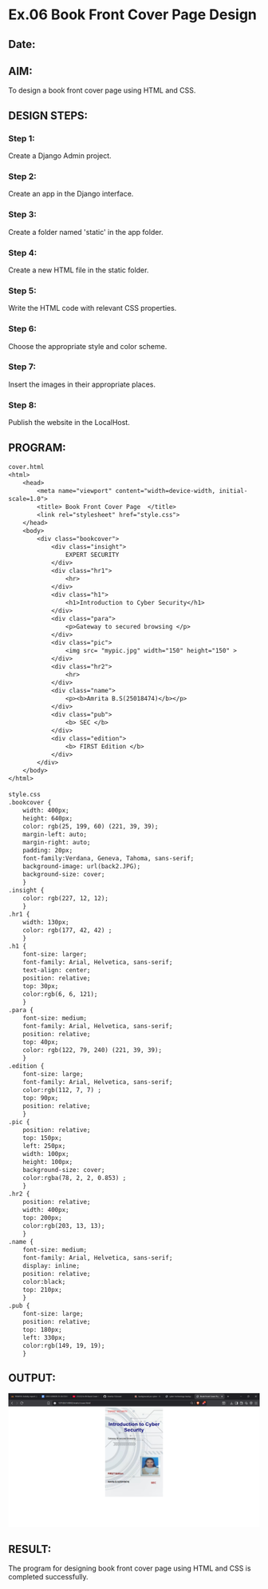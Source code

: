 # Ex.06 Book Front Cover Page Design
## Date:

## AIM:
To design a book front cover page using HTML and CSS.

## DESIGN STEPS:

### Step 1:
Create a Django Admin project.

### Step 2:
Create an app in the Django interface.

### Step 3:
Create a folder named 'static' in the app folder.

### Step 4:
Create a new HTML file in the static folder.

### Step 5:
Write the HTML code with relevant CSS properties.

### Step 6:
Choose the appropriate style and color scheme.

### Step 7:
Insert the images in their appropriate places.

### Step 8:
Publish the website in the LocalHost.

## PROGRAM:
```
cover.html
<html>
    <head>
        <meta name="viewport" content="width=device-width, initial-scale=1.0">
        <title> Book Front Cover Page  </title>
        <link rel="stylesheet" href="style.css">
    </head>
    <body>
        <div class="bookcover">
            <div class="insight">
                EXPERT SECURITY
            </div>
            <div class="hr1">
                <hr>
            </div>
            <div class="h1">
                <h1>Introduction to Cyber Security</h1>
            </div>
            <div class="para">
                <p>Gateway to secured browsing </p>
            </div>
            <div class="pic">
                <img src= "mypic.jpg" width="150" height="150" >
            </div>
            <div class="hr2">
                <hr>
            </div>
            <div class="name">
                <p><b>Amrita B.S(25018474)</b></p>
            </div>
            <div class="pub">
                <b> SEC </b>
            </div>
            <div class="edition">
                <b> FIRST Edition </b>
            </div>
        </div>
    </body>
</html>

style.css
.bookcover {
    width: 400px;
    height: 640px;
    color: rgb(25, 199, 60) (221, 39, 39);
    margin-left: auto;
    margin-right: auto;
    padding: 20px;
    font-family:Verdana, Geneva, Tahoma, sans-serif;
    background-image: url(back2.JPG);
    background-size: cover;
    }
.insight {
    color: rgb(227, 12, 12);
    }
.hr1 {
    width: 130px;
    color: rgb(177, 42, 42) ;
    }
.h1 {
    font-size: larger;
    font-family: Arial, Helvetica, sans-serif;
    text-align: center;
    position: relative;
    top: 30px;
    color:rgb(6, 6, 121);
    }
.para {
    font-size: medium;
    font-family: Arial, Helvetica, sans-serif;
    position: relative;
    top: 40px; 
    color: rgb(122, 79, 240) (221, 39, 39); 
    }
.edition {
    font-size: large;
    font-family: Arial, Helvetica, sans-serif;
    color:rgb(112, 7, 7) ;
    top: 90px;
    position: relative;
    }
.pic {
    position: relative;
    top: 150px;
    left: 250px;
    width: 100px;
    height: 100px;
    background-size: cover;
    color:rgba(78, 2, 2, 0.853) ;
    }
.hr2 {
    position: relative;
    width: 400px;
    top: 200px;
    color:rgb(203, 13, 13);
    }
.name {
    font-size: medium;
    font-family: Arial, Helvetica, sans-serif;
    display: inline;
    position: relative;
    color:black;
    top: 210px;
    }
.pub {
    font-size: large;
    position: relative;
    top: 180px;
    left: 330px;
    color:rgb(149, 19, 19);
    }
```

## OUTPUT:
![alt text](<Screenshot 2025-10-07 143916.png>)

## RESULT:
The program for designing book front cover page using HTML and CSS is completed successfully.
